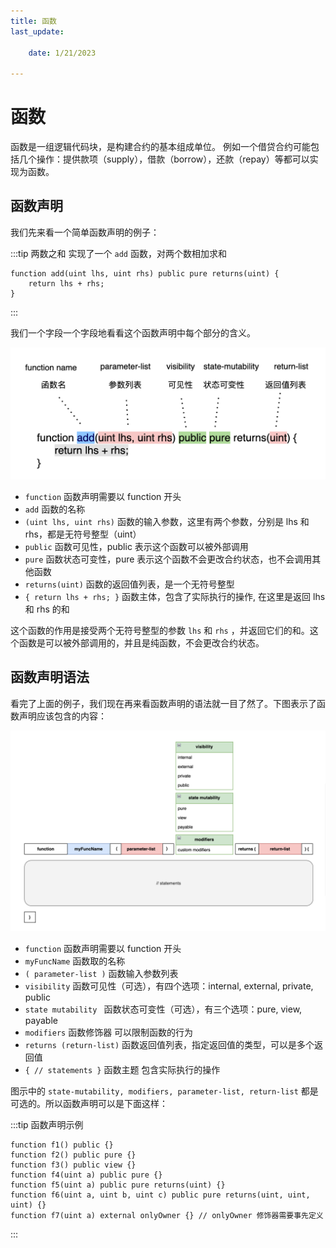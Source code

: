 ```yaml
---
title: 函数 
last_update:

    date: 1/21/2023

---
```


# 函数

函数是一组逻辑代码块，是构建合约的基本组成单位。 例如一个借贷合约可能包括几个操作：提供款项（supply），借款（borrow），还款（repay）等都可以实现为函数。

## 函数声明

我们先来看一个简单函数声明的例子：

:::tip 两数之和
实现了一个 `add` 函数，对两个数相加求和

```solidity
function add(uint lhs, uint rhs) public pure returns(uint) {
    return lhs + rhs;
}
```

:::

我们一个字段一个字段地看看这个函数声明中每个部分的含义。

![picture 2](assets/function/1674273524949.png)

  

* `function` 函数声明需要以 function 开头
* `add` 函数的名称
* `(uint lhs, uint rhs)` 函数的输入参数，这里有两个参数，分别是 lhs 和 rhs，都是无符号整型（uint）
* `public` 函数可见性，public 表示这个函数可以被外部调用
* `pure` 函数状态可变性，pure 表示这个函数不会更改合约状态，也不会调用其他函数
* `returns(uint)` 函数的返回值列表，是一个无符号整型
* `{ return lhs + rhs; }` 函数主体，包含了实际执行的操作, 在这里是返回 lhs 和 rhs 的和

这个函数的作用是接受两个无符号整型的参数 `lhs` 和 `rhs` ，并返回它们的和。这个函数是可以被外部调用的，并且是纯函数，不会更改合约状态。

## 函数声明语法

看完了上面的例子，我们现在再来看函数声明的语法就一目了然了。下图表示了函数声明应该包含的内容：

![picture 3](assets/function/1674281509826.png)

* `function` 函数声明需要以 function 开头
* `myFuncName` 函数取的名称
* `( parameter-list )` 函数输入参数列表
* `visibility` 函数可见性（可选），有四个选项：internal, external, private, public
* `state mutability ` 函数状态可变性（可选），有三个选项：pure, view, payable
* `modifiers` 函数修饰器 可以限制函数的行为
* `returns (return-list)` 函数返回值列表，指定返回值的类型，可以是多个返回值
* `{ // statements }` 函数主题 包含实际执行的操作

图示中的 `state-mutability, modifiers, parameter-list, return-list` 都是可选的。所以函数声明可以是下面这样：

:::tip 函数声明示例

```solidity
function f1() public {}
function f2() public pure {}
function f3() public view {}
function f4(uint a) public pure {}
function f5(uint a) public pure returns(uint) {}
function f6(uint a, uint b, uint c) public pure returns(uint, uint, uint) {}
function f7(uint a) external onlyOwner {} // onlyOwner 修饰器需要事先定义
```

:::
